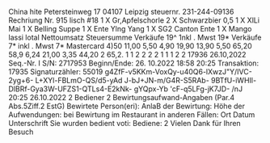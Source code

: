China hite Petersteinweg 17 04107 Leipzig steuernr. 231-244-09136 Rechriung Nr. 915 lisch #18 1 X Gr,Apfelschorle 2 X Schwarzbier 0,5 1 X XlLi Mai 1 X Belling Suppe 1 X Ente Ylng Yang 1 X SG2 Canton Ente 1 X Mango lassi lotal Nettoumsatz Steuersumme Verkäufe 19^ 1nkl . Mwst 19* Verkäufe 7* inkl . Mwst 7* Mastercard 4)50 11,00 5,50 4,90 19,90 13,90 5,50 65,20 58,9 6,24 21,00 3,35 44,20 2 65,2. 1 1 2 2 2 2 1 1 1 2 2 17936 26.10,2022 Seq.-Nr. I S/N: 2717953 Beginn/Ende: 26. 10.2022 18:58 20:25 Transaktion: 17935 Signaturzähler: 55019 g4ZfF-v5KKm-VoxQy-u40Q6-lXwzJ"Y/IVC-2yg+6- L+XYl-FBLmO-QS/d5-yAd J-bJ+JN-m/G4R-S5RAb- 9BTfU-iWHIl-DlBRf-Gya3W-UFZS1-QTLs4-E2kNk- gYQpx-Yb 'cF-q5LFg-jK7JD- /nJ 20:25 26.10.2022 2 Bediener 2 Bewirtungsaufwand-Angaben (Par.4 Abs.5Ziff.2 EstG) Bewirtete Person(eri): AnlaB der Bewirtung: Höhe der Aufwendungen: bei Bewirtung im Restaurant in anderen Fällen: Ort Datum Unterschrift Sie wurden bedient voti: Bediene: 2 Vielen Dank für Ihren Besuch